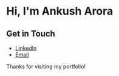# Hi, I'm Ankush Arora

## Get in Touch
- [LinkedIn](https://www.linkedin.com/in/nkusharoraa)
- [Email](mailto:nkusharoraa@gmail.com)

Thanks for visiting my portfolio!
